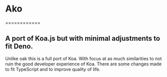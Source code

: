 # Ako
============

A port of Koa.js but with minimal adjustments to fit Deno.
--------------------------------------------------------

Unlike oak this is a full port of Koa. With focus at as much similarities to not ruin the good developer experience of Koa.
There are some changes made to fit TypeScript and to improve quality of life.

